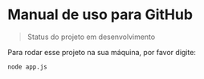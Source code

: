 <h1>Manual de uso para GitHub</h1>

> Status do projeto em desenvolvimento

Para rodar esse projeto na sua máquina, por favor digite:

```
node app.js
```

